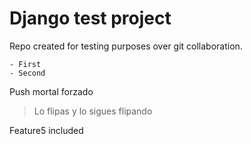 Django test project
===================

Repo created for testing purposes over git collaboration.

    - First
    - Second

Push mortal forzado

>Lo flipas
>y lo sigues flipando

Feature5 included
